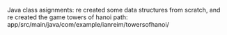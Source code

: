 Java class asignments: re created some data structures from scratch, and re created the game towers of hanoi
path: app/src/main/java/com/example/ianreim/towersofhanoi/
